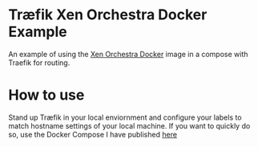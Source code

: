 # Træfik Xen Orchestra Docker Example

An example of using the [Xen Orchestra Docker](https://github.com/ronivay/xen-orchestra-docker) image in a compose with Traefik for routing.

# How to use

Stand up Træfik in your local enviornment and configure your labels to match hostname settings of your local machine. If you want to quickly do so, use the Docker Compose I have published [here](https://github.com/taz77/traefik-portainer-local-docker-examples)